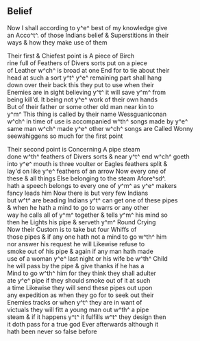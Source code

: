 <div style="page-break-before:always;"></div>

## Belief

Now I shall according to y^e^ best of my knowledge give\
an Acco^t^. of those Indians belief & Superstitions in their\
ways & how they make use of them

Their first & Chiefest point is A piece of Birch\
rine full of Feathers of Divers sorts put on a piece\
of Leather w^ch^ is broad at one End for to tie about their\
head at such a sort y^t^ y^e^ remaining part shall hang\
down over their back this they put to use when their\
Enemies are in sight believing y^t^ it will save y^m^ from\
being kill'd. It being not y^e^ work of their own hands\
But of their father or some other old man near kin to\
y^m^ This thing is called by their name Wessguaniconan\
w^ch^ in time of use is accompanied w^th^ songs made by y^e^\
same man w^ch^ made y^e^ other w^ch^ songs are Called Wonny\
seewahiggens so much for the first point

Their second point is Concerning A pipe steam\
done w^th^ feathers of Divers sorts & near y^t^ end w^ch^ goeth\
into y^e^ mouth is three voulter or Eagles feathers split &\
lay'd on like y^e^ feathers of an arrow Now every one of\
these & all things Else belonging to the steam Afore^sd^.\
hath a speech belongs to every one of y^m^ as y^e^ makers\
fancy leads him Now there is but very few Indians\
but w^t^ are beading Indians y^t^ can get one of these pipes\
& when he hath a mind to go to warrs or any other\
way he calls all of y^m^ together & tells y^m^ his mind so\
then he Lights his pipe & serveth y^m^ Round Crying\
Now their Custom is to take but four Whiffs of\
those pipes & if any one hath not a mind to go w^th^ him\
nor answer his request he will Likewise refuse to\
smoke out of his pipe & again if any man hath made\
use of a woman y^e^ last night or his wife be w^th^ Child\
he will pass by the pipe & give thanks if he has a\
Mind to go w^th^ him for they think they shall adulter\
ate y^e^ pipe if they should smoke out of it at such\
a time Likewise they will send these pipes out upon\
any expedition as when they go for to seek out their\
Enemies tracks or when y^t^ they are in want of\
victuals they will fitt a young man out w^th^ a pipe\
steam & if it happens y^t^ it fulfills w^t^ they design then\
it doth pass for a true god Ever afterwards although it\
hath been never so false before

